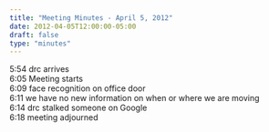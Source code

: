 ```yaml
---
title: "Meeting Minutes - April 5, 2012"
date: 2012-04-05T12:00:00-05:00
draft: false
type: "minutes"
---
```


5:54 drc arrives<br />
6:05 Meeting starts<br />
6:09 face recognition on office door<br />
6:11 we have no new information on when or where we are moving<br />
6:14 drc stalked someone on Google<br />
6:18 meeting adjourned